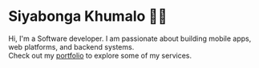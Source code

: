 # Siyabonga Khumalo 👨‍💻  

Hi, I'm a Software developer. I am passionate about building mobile apps, web platforms, and backend systems.  
Check out my [portfolio](https://siyabonga-khumalo.github.io) to explore some of my services.  


